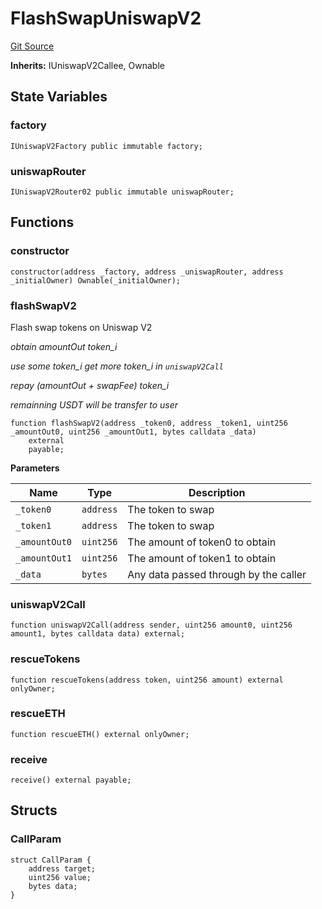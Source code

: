 # FlashSwapUniswapV2
[Git Source](https://github.com/EthanOK/swap-token/blob/e2e0fd22e5959294cec712f2b99a2d5709d5b95a/src/FlashSwapUniswapV2.sol)

**Inherits:**
IUniswapV2Callee, Ownable


## State Variables
### factory

```solidity
IUniswapV2Factory public immutable factory;
```


### uniswapRouter

```solidity
IUniswapV2Router02 public immutable uniswapRouter;
```


## Functions
### constructor


```solidity
constructor(address _factory, address _uniswapRouter, address _initialOwner) Ownable(_initialOwner);
```

### flashSwapV2

Flash swap tokens on Uniswap V2

*obtain amountOut token_i*

*use some token_i get more token_i in `uniswapV2Call`*

*repay (amountOut + swapFee) token_i*

*remainning USDT will be transfer to user*


```solidity
function flashSwapV2(address _token0, address _token1, uint256 _amountOut0, uint256 _amountOut1, bytes calldata _data)
    external
    payable;
```
**Parameters**

|Name|Type|Description|
|----|----|-----------|
|`_token0`|`address`|The token to swap|
|`_token1`|`address`|The token to swap|
|`_amountOut0`|`uint256`|The amount of token0 to obtain|
|`_amountOut1`|`uint256`|The amount of token1 to obtain|
|`_data`|`bytes`|Any data passed through by the caller|


### uniswapV2Call


```solidity
function uniswapV2Call(address sender, uint256 amount0, uint256 amount1, bytes calldata data) external;
```

### rescueTokens


```solidity
function rescueTokens(address token, uint256 amount) external onlyOwner;
```

### rescueETH


```solidity
function rescueETH() external onlyOwner;
```

### receive


```solidity
receive() external payable;
```

## Structs
### CallParam

```solidity
struct CallParam {
    address target;
    uint256 value;
    bytes data;
}
```

